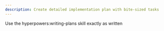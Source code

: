 ```yaml
---
description: Create detailed implementation plan with bite-sized tasks
---
```


Use the hyperpowers:writing-plans skill exactly as written
